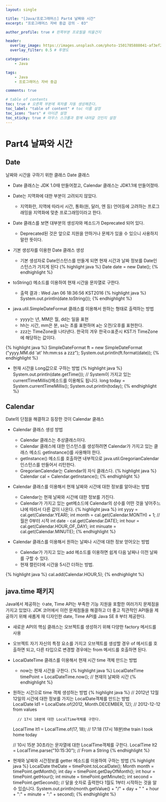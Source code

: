 ```yaml
---
layout: single

title: "[Java/프로그래머스] Part4 날짜와 시간"
excerpt: "프로그래머스 자바 중급 강의 - 03"

author_profile: true # 왼쪽부분 프로필을 띄울건지

header:
  overlay_image: https://images.unsplash.com/photo-1501785888041-af3ef285b470?ixlib=rb-1.2.1&ixid=eyJhcHBfaWQiOjEyMDd9&auto=format&fit=crop&w=1350&q=80
  overlay_filter: 0.5 # 투명도

categories:
    - Java

tags: 
    - Java
    - 프로그래머스 자바 중급

comments: true

# table of contents
toc: true # 오른쪽 부분에 목차를 자동 생성해준다.
toc_label: "table of content" # toc 이름 설정
toc_icon: "bars" # 아이콘 설정
toc_sticky: true # 마우스 스크롤과 함께 내려갈 것인지 설정
---
```


# Part4 날짜와 시간

## Date
날짜와 시간을 구하기 위한 클래스 Date 클래스
- Date 클래스는 JDK 1.0때 만들어졌고, Calendar 클래스는 JDK1.1에 만들어졌따.
- Date는 지역화에 대한 부분이 고려되지 않았다.
    -  지역화란, 지역에 따라서 시간, 통화(원, 달러, 엔 등) 언어등에 고려하는 프로그래밍을 지역화에 맞춘 프로그래밍이라고 한다.
- Date 클래스를 보면 대부분의 생성자와 메소드가  Deprecated 되어 있다.
    - Deprecated된 것은 앞으로 지원을 안하거나 문제가 있을 수 있으니 사용하지 말란 뜻이다.
- 기본 생성자를 이용한 Date 클래스 생성
    - 기본 생성자로 Date인스턴스를 만들게 되면 현재 시간과 날짜 정보를 Date인스턴스가 가지게 된다
{% highlight java %}
      Date date = new Date();
{% endhighlight %}

- toString() 메소드를 이용하여 현재 시간을 문자열로 구한다.
    - 출력 결과 : Wed Jan 06 18:36:56 KST2016
{% highlight java %}
      System.out.println(date.toString());
{% endhighlight %}
      
- java.util.SimpleDateFormat 클래스를 이용해서 원하는 형태로 출력하는 방법
    - yyyy는 년, MM은 월, dd는 일을 표현
    - hh는 시간, mm은 분, ss는 초를 표현하며 a는 오전/오후를 표현한다.
    - zzz는 TimeZone을 나타낸다. 한국의 겨우 한국ㅁ표준시 KST가 TimeZone에 해당하는 값이다.

{% highlight java %}
    SimpleDateFormat ft = new SimpleDateFormat ("yyyy.MM.dd 'at' hh:mm:ss a zzz");
    System.out.println(ft.format(date));
{% endhighlight %}    

- 현재 시간을 Long값으로 구하는 방법
{% highlight java %}
    System.out.println(date.getTime());
    // System이 가지고 있는 currentTimeMillis()메소드를 이용해도 됩니다.
    long today = System.currentTimeMillis();
    System.out.println(today);
{% endhighlight %}  
  
## Calendar
Date의 단점을 해결하고 등장한 것이 Calendar 클래스
- Calendar 클래스 생성 방법
    - Calendar 클래스는 추상클래스이다.
    - Calendar 클래스에 대한 인스턴스를 생성하려면 Calendar가 가지고 있는 클래스 메소드 getInstance()를 사용해야 한다.
    - getInstance() 메소드를 호출하면 내부적으로 java.util.GregorianCalendar 인스턴스를 만들어서 리턴한다.
    - GregorianCalendar는 Calendar의 자식 클래스다.
{% highlight java %}
      Calendar cal = Calendar.getInstance();
{% endhighlight %}

- Calendar 클래스를 이용해서 현재 날짜와 시간에 대한 정보를 알아내는 방법
    - Calendar는 현재 날짜와 시간에 대한 정보를 가진다.
    - Calendar가 가지고 있는 get메소드에 Calendar의 상수를 어떤 것을 넣어주느냐에 따라서 다른 값이 나온다.
{% highlight java %}
      int yyyy = cal.get(Calendar.YEAR);
      int month = cal.get(Calendar.MONTH) + 1; // 월은 0부터 시작
      int date - cal.get(Calendar.DATE);
      int hour = cal.get(Calendar.HOUR_OF_DAY);
      int minuate = cal.get(Calendar.MINUTE);
{% endhighlight %}
      
- Calendar 클래스를 이용해서 원하는 날짜나 시간에 대한 정보 얻어오는 방법
    - Calendar가 가지고 있는 add 메소드를 이용하면 쉽게 다음 날짜나 이전 날짜를 구할 수 있다.
    - 현재 캘린더에 시간을 5시간 더하는 방법.
    
{% highlight java %}
      cal.add(Calendar.HOUR,5);
{% endhighlight %}

## java.time 패키지
Java에서 제공하는 ㅇate, Time API는 부족한 기능 지원을 포함한 여러가지 문제점을 가지고 있었다. JDK 코어에서 이런 문제점들을 해결하고 더 좋고 직관적인
API들을 제공하기 위해 새롭게 재 디자인한 date, Time API를 Java SE 8 부터 제공한다.
- 새로운 API의 핵심 클래스는 오브젝트를 생성하기 위해 다양한 factory 메서드를 사용
- 오브젝트 자기 자신의 특정 요소를 가지고 오브젝트를 생성할 경우 of 메서드를 호출하면 되고, 다른 타입으로 변경할 경우에는 from 메서드를 호출하면 된다.
- LocalDateTime 클래스를 이용해서 현재 시간 time 객체 만드는 방법
    - now는 현재 시간을 구한다.
{% highlight java %}
      LocalDateTime timePoint = LocalDateTime.now();  // 현재의 날짜와 시간
{% endhighlight %}
      
- 원하는 시간으로 time 객체 생성하는 방법
{% highlight java %}
    // 2012년 12월 12일의 시간에 대한 정보를 가지는 LocalDate객체를 만드는 방법  
    LocalDate ld1 = LocalDate.of(2012, Month.DECEMBER, 12); // 2012-12-12 from values

        // 17시 18분에 대한 LocalTime객체를 구한다.
    LocalTime lt1 = LocalTime.of(17, 18); // 17:18 (17시 18분)the train I took home today

    // 10시 15분 30초라는 문자열에 대한 LocalTime객체를 구한다.
    LocalTime lt2 = LocalTime.parse("10:15:30"); // From a String
{% endhighlight %}
  
- 현재와 날짜와 시간정보를 getter 메소드를 이용하여 구하는 방법
{% highlight java %}
    LocalDate theDate = timePoint.toLocalDate();
    Month month = timePoint.getMonth();
    int day = timePoint.getDayOfMonth();
    int hour = timePoint.getHour();
    int minute = timePoint.getMinute();
    int second = timePoint.getSecond();
    // 달을 숫자로 출력한다 1월도 1부터 시작하는 것을 알 수 있습니다. 
    System.out.println(month.getValue() + "/" + day + "  " + hour + ":" + minute + ":" + second);
{% endhighlight %}
